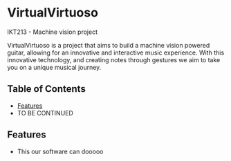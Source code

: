 # VirtualVirtuoso
IKT213 - Machine vision project

VirtualVirtuoso is a project that aims to build a machine vision powered guitar, allowing for an innovative and interactive music experience. With this innovative technology, and creating notes through gestures we aim to take you on a unique musical journey.

## Table of Contents
- [Features](#features)
- TO BE CONTINUED

## Features
- This our software can dooooo
